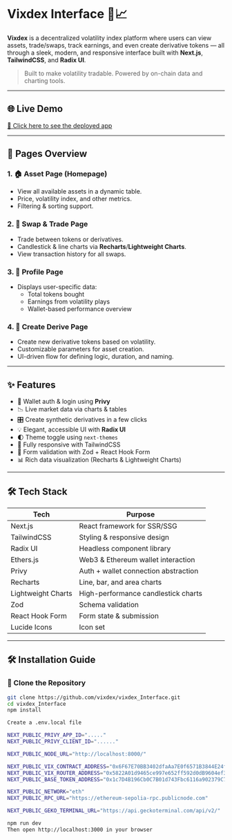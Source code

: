 # Vixdex Interface 🧠📈

**Vixdex** is a decentralized volatility index platform where users can view assets, trade/swaps, track earnings, and even create derivative tokens — all through a sleek, modern, and responsive interface built with **Next.js**, **TailwindCSS**, and **Radix UI**.

> Built to make volatility tradable. Powered by on-chain data and charting tools.

---

## 🌐 Live Demo

[🔗 Click here to see the deployed app](https://your-app.vercel.app) <!-- Replace with actual link -->

---

## 🧭 Pages Overview

### 1. 🏠 Asset Page (Homepage)
- View all available assets in a dynamic table.
- Price, volatility index, and other metrics.
- Filtering & sorting support.

### 2. 🔄 Swap & Trade Page
- Trade between tokens or derivatives.
- Candlestick & line charts via **Recharts**/**Lightweight Charts**.
- View transaction history for all swaps.

### 3. 👤 Profile Page
- Displays user-specific data:
  - Total tokens bought
  - Earnings from volatility plays
  - Wallet-based performance overview

### 4. 🧪 Create Derive Page
- Create new derivative tokens based on volatility.
- Customizable parameters for asset creation.
- UI-driven flow for defining logic, duration, and naming.

---

## ✨ Features

- 🔐 Wallet auth & login using **Privy**
- 📉 Live market data via charts & tables
- 🎛 Create synthetic derivatives in a few clicks
- 💡 Elegant, accessible UI with **Radix UI**
- 🌓 Theme toggle using `next-themes`
- 🎨 Fully responsive with TailwindCSS
- 🧾 Form validation with Zod + React Hook Form
- 📊 Rich data visualization (Recharts & Lightweight Charts)

---

## 🛠 Tech Stack

| Tech           | Purpose                                  |
|----------------|------------------------------------------|
| Next.js        | React framework for SSR/SSG              |
| TailwindCSS    | Styling & responsive design              |
| Radix UI       | Headless component library               |
| Ethers.js      | Web3 & Ethereum wallet interaction       |
| Privy          | Auth + wallet connection abstraction     |
| Recharts       | Line, bar, and area charts               |
| Lightweight Charts | High-performance candlestick charts |
| Zod            | Schema validation                        |
| React Hook Form | Form state & submission                 |
| Lucide Icons   | Icon set                                 |

---

## 🛠 Installation Guide

### 🔁 Clone the Repository

```bash
git clone https://github.com/vixdex/vixdex_Interface.git
cd vixdex_Interface
npm install

Create a .env.local file

NEXT_PUBLIC_PRIVY_APP_ID="....."
NEXT_PUBLIC_PRIVY_CLIENT_ID="......"

NEXT_PUBLIC_NODE_URL="http://localhost:8000/"

NEXT_PUBLIC_VIX_CONTRACT_ADDRESS="0x6F67E70BB3402dfaAa7E0f6571B3844E24f908c8"
NEXT_PUBLIC_VIX_ROUTER_ADDRESS="0x5822A01d9465ce997e652ff592d0dB9604ef3dc1"
NEXT_PUBLIC_BASE_TOKEN_ADDRESS="0x1c7D4B196Cb0C7B01d743Fbc6116a902379C7238"

NEXT_PUBLIC_NETWORK="eth"
NEXT_PUBLIC_RPC_URL="https://ethereum-sepolia-rpc.publicnode.com"

NEXT_PUBLIC_GEKO_TERMINAL_URL="https://api.geckoterminal.com/api/v2/"

npm run dev
Then open http://localhost:3000 in your browser

```


